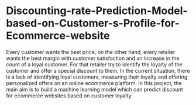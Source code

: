 # Discounting-rate-Prediction-Model-based-on-Customer-s-Profile-for-Ecommerce-website
Every customer wants the best price, on the other hand, every retailer wants the best margin with customer satisfaction and an increase in the count of a loyal customer. For that retailer try to identify the loyalty of the customer and offer a special discount to them. In the current situation, there is a lack of identifying loyal customers, measuring their loyalty and offering personalized offers on an online ecommerce platform.    In this project, the main aim is to build a machine learning model which can predict discount for ecommerce websites based on customer loyalty. 
